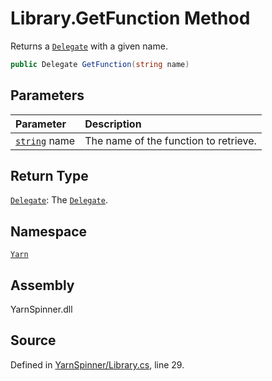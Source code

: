 # Library.GetFunction Method

Returns a [`Delegate`](https://docs.microsoft.com/dotnet/api/System.Delegate) with a given name.


```csharp
public Delegate GetFunction(string name)
```

## Parameters
|Parameter|Description|
|:---|:---|
|[`string`](https://docs.microsoft.com/dotnet/api/System.String) name|The name of the function to retrieve.|
## Return Type
[`Delegate`](https://docs.microsoft.com/dotnet/api/System.Delegate): The [`Delegate`](https://docs.microsoft.com/dotnet/api/System.Delegate).



## Namespace
[`Yarn`](/api/csharp/yarn/README.md)

## Assembly
YarnSpinner.dll

## Source
Defined in [YarnSpinner/Library.cs](https://github.com/YarnSpinnerTool/YarnSpinner//blob/develop/YarnSpinner/Library.cs#L29), line 29.
